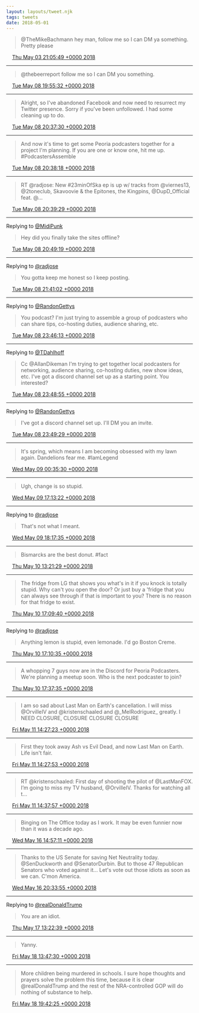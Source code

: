 ```yaml
---
layout: layouts/tweet.njk
tags: tweets
date: 2018-05-01
---
```


> @TheMikeBachmann hey man, follow me so I can DM ya something\. Pretty please

<img src="../media/tweet.ico" width="12" /> [Thu May 03 21:05:49 +0000 2018](https://twitter.com/timwasson/status/992148243243991040)

----

> @thebeerreport follow me so I can DM you something\.

<img src="../media/tweet.ico" width="12" /> [Tue May 08 19:55:32 +0000 2018](https://twitter.com/timwasson/status/993942497771520000)

----

> Alright, so I've abandoned Facebook and now need to resurrect my Twitter presence\. Sorry if you've been unfollowed\. I had some cleaning up to do\.

<img src="../media/tweet.ico" width="12" /> [Tue May 08 20:37:30 +0000 2018](https://twitter.com/timwasson/status/993953056906719234)

----

> And now it's time to get some Peoria podcasters together for a project I'm planning\. If you are one or know one, hit me up\. \#PodcastersAssemble

<img src="../media/tweet.ico" width="12" /> [Tue May 08 20:38:18 +0000 2018](https://twitter.com/timwasson/status/993953261077123072)

----

> RT @radjose: New \#23minOfSka ep is up w/ tracks from @viernes13, @2toneclub, Skavoovie &amp; the Epitones, the Kingpins, @DupD\_Official feat\. @…

<img src="../media/tweet.ico" width="12" /> [Tue May 08 20:39:29 +0000 2018](https://twitter.com/timwasson/status/993953559149412352)

----

Replying to [@MidiPunk](https://twitter.com/MidiPunk/status/955193732344745984)

> Hey did you finally take the sites offline?

<img src="../media/tweet.ico" width="12" /> [Tue May 08 20:49:19 +0000 2018](https://twitter.com/timwasson/status/993956032425676802)

----

Replying to [@radjose](https://twitter.com/RadleyJPhoenix/status/993965788028518400)

> You gotta keep me honest so I keep posting\.

<img src="../media/tweet.ico" width="12" /> [Tue May 08 21:41:02 +0000 2018](https://twitter.com/timwasson/status/993969046398914562)

----

Replying to [@RandonGettys](https://twitter.com/RandonGettys/status/993991762006945794)

> You podcast? I'm just trying to assemble a group of podcasters who can share tips, co\-hosting duties, audience sharing, etc\.

<img src="../media/tweet.ico" width="12" /> [Tue May 08 23:46:13 +0000 2018](https://twitter.com/timwasson/status/994000552043466752)

----

Replying to [@TDahlhoff](https://twitter.com/@TDahlhoff/status/993993082524831746)

> Cc @AllanDikeman I'm trying to get together local podcasters for networking, audience sharing, co\-hosting duties, new show ideas, etc\. I've got a discord channel set up as a starting point\. You interested?

<img src="../media/tweet.ico" width="12" /> [Tue May 08 23:48:55 +0000 2018](https://twitter.com/timwasson/status/994001228869918721)

----

Replying to [@RandonGettys](https://twitter.com/RandonGettys/status/994000863847899136)

> I've got a discord channel set up\. I'll DM you an invite\.

<img src="../media/tweet.ico" width="12" /> [Tue May 08 23:49:29 +0000 2018](https://twitter.com/timwasson/status/994001373321744384)

----

> It's spring, which means I am becoming obsessed with my lawn again\. Dandelions fear me\. \#IamLegend

<img src="../media/tweet.ico" width="12" /> [Wed May 09 00:35:30 +0000 2018](https://twitter.com/timwasson/status/994012950972305409)

----

> Ugh, change is so stupid\.

<img src="../media/tweet.ico" width="12" /> [Wed May 09 17:13:22 +0000 2018](https://twitter.com/timwasson/status/994264073725513728)

----

Replying to [@radjose](https://twitter.com/RadleyJPhoenix/status/994278541075275778)

> That's not what I meant\.

<img src="../media/tweet.ico" width="12" /> [Wed May 09 18:17:35 +0000 2018](https://twitter.com/timwasson/status/994280234269794304)

----

> Bismarcks are the best donut\. \#fact

<img src="../media/tweet.ico" width="12" /> [Thu May 10 13:21:29 +0000 2018](https://twitter.com/timwasson/status/994568108877778944)

----

> The fridge from LG that shows you what's in it if you knock is totally stupid\. Why can't you open the door? Or just buy a 'fridge that you can always see through if that is important to you? There is no reason for that fridge to exist\.

<img src="../media/tweet.ico" width="12" /> [Thu May 10 17:09:40 +0000 2018](https://twitter.com/timwasson/status/994625529822240769)

----

Replying to [@radjose](https://twitter.com/RadleyJPhoenix/status/994610071500812288)

> Anything lemon is stupid, even lemonade\. I'd go Boston Creme\.

<img src="../media/tweet.ico" width="12" /> [Thu May 10 17:10:35 +0000 2018](https://twitter.com/timwasson/status/994625763537285120)

----

> A whopping 7 guys now are in the Discord for Peoria Podcasters\. We're planning a meetup soon\. Who is the next podcaster to join?

<img src="../media/tweet.ico" width="12" /> [Thu May 10 17:37:35 +0000 2018](https://twitter.com/timwasson/status/994632556111941632)

----

> I am so sad about Last Man on Earth's cancellation\. I will miss @OrvilleIV and @kristenschaaled and @\_MelRodriguez\_ greatly\. I NEED CLOSURE, CLOSURE CLOSURE CLOSURE

<img src="../media/tweet.ico" width="12" /> [Fri May 11 14:27:23 +0000 2018](https://twitter.com/timwasson/status/994947078261542912)

----

> First they took away Ash vs Evil Dead, and now Last Man on Earth\. Life isn't fair\.

<img src="../media/tweet.ico" width="12" /> [Fri May 11 14:27:53 +0000 2018](https://twitter.com/timwasson/status/994947202756771841)

----

> RT @kristenschaaled: First day of shooting the pilot of @LastManFOX\. I’m going to miss my TV husband, @OrvilleIV\. Thanks for watching all t…

<img src="../media/tweet.ico" width="12" /> [Fri May 11 14:37:57 +0000 2018](https://twitter.com/timwasson/status/994949738771501056)

----

> Binging on The Office today as I work\. It may be even funnier now than it was a decade ago\.

<img src="../media/tweet.ico" width="12" /> [Wed May 16 14:57:11 +0000 2018](https://twitter.com/timwasson/status/996766516610813952)

----

> Thanks to the US Senate for saving Net Neutrality today\. @SenDuckworth and @SenatorDurbin\. But to those 47 Republican Senators who voted against it\.\.\. Let's vote out those idiots as soon as we can\. C'mon America\.

<img src="../media/tweet.ico" width="12" /> [Wed May 16 20:33:55 +0000 2018](https://twitter.com/timwasson/status/996851258467278848)

----

Replying to [@realDonaldTrump](https://twitter.com/realDonaldTrump/status/997095653875617792)

> You are an idiot\.

<img src="../media/tweet.ico" width="12" /> [Thu May 17 13:22:39 +0000 2018](https://twitter.com/timwasson/status/997105115071827968)

----

> Yanny\.

<img src="../media/tweet.ico" width="12" /> [Fri May 18 13:47:30 +0000 2018](https://twitter.com/timwasson/status/997473756217008128)

----

> More children being murdered in schools\. I sure hope thoughts and prayers solve the problem this time, because it is clear @realDonaldTrump and the rest of the NRA\-controlled GOP will do nothing of substance to help\.

<img src="../media/tweet.ico" width="12" /> [Fri May 18 19:42:25 +0000 2018](https://twitter.com/timwasson/status/997563072922480641)